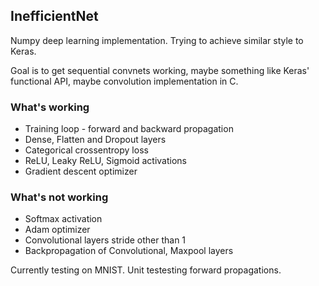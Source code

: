 ## InefficientNet
Numpy deep learning implementation. Trying to achieve similar style to Keras.

Goal is to get sequential convnets working, maybe something like Keras' functional API, maybe convolution implementation in C.

### What's working
- Training loop - forward and backward propagation
- Dense, Flatten and Dropout layers
- Categorical crossentropy loss
- ReLU, Leaky ReLU, Sigmoid activations
- Gradient descent optimizer

### What's not working
- Softmax activation
- Adam optimizer
- Convolutional layers stride other than 1
- Backpropagation of Convolutional, Maxpool layers

Currently testing on MNIST. Unit testesting forward propagations.